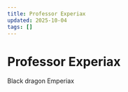 ```yaml
---
title: Professor Experiax
updated: 2025-10-04
tags: []
---
```


# Professor Experiax



Black dragon Emperiax



